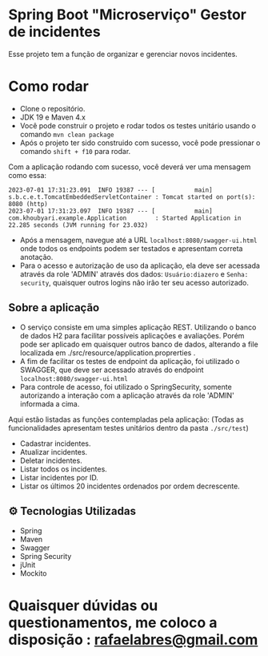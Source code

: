 # Spring Boot "Microserviço" Gestor de incidentes
Esse projeto tem a função de organizar e gerenciar novos incidentes.

# Como rodar

* Clone o repositório.
* JDK 19 e Maven 4.x
* Você pode construir o projeto e rodar todos os testes unitário usando o comando ```mvn clean package```
* Após o projeto ter sido construido com sucesso, você pode pressionar o comando ```shift + f10``` para rodar.

Com a aplicação rodando com sucesso, você deverá ver uma mensagem como essa:

```
2023-07-01 17:31:23.091  INFO 19387 --- [           main] s.b.c.e.t.TomcatEmbeddedServletContainer : Tomcat started on port(s): 8080 (http)
2023-07-01 17:31:23.097  INFO 19387 --- [           main] com.khoubyari.example.Application        : Started Application in 22.285 seconds (JVM running for 23.032)
```
* Após a mensagem, navegue até a URL ```localhost:8080/swagger-ui.html``` onde todos os endpoints podem ser testados e apresentam correta anotação.
* Para o acesso e autorização de uso da aplicação, ela deve ser acessada através da role 'ADMIN' através dos dados: ```Usuário:diazero``` e ```Senha: security```, quaisquer outros logins não irão ter seu acesso autorizado.
## Sobre a aplicação 

* O serviço consiste em uma simples aplicação REST. Utilizando o banco de dados H2 para facilitar possíveis aplicações e avaliações. Porém pode ser aplicado em quaisquer outros banco de dados, alterando a file localizada em ./src/resource/application.proprerties .
* A fim de facilitar os testes de endpoint da aplicação, foi utilizado o SWAGGER, que deve ser acessado através do endpoint ```localhost:8080/swagger-ui.html```
* Para controle de acesso, foi utilizado o SpringSecurity, somente autorizando a interação com a aplicação através da role 'ADMIN' informada a cima.

Aqui estão listadas as funções contempladas pela aplicação:
(Todas as funcionalidades apresentam testes unitários dentro da pasta ```./src/test```)
* Cadastrar incidentes.
* Atualizar incidentes.
* Deletar incidentes.
* Listar todos os incidentes.
* Listar incidentes por ID.
* Listar os últimos 20 incidentes ordenados por ordem decrescente.

## ⚙ Tecnologias Utilizadas
* Spring
* Maven
* Swagger
* Spring Security
* jUnit
* Mockito 

# Quaisquer dúvidas ou questionamentos, me coloco a disposição : rafaelabres@gmail.com


